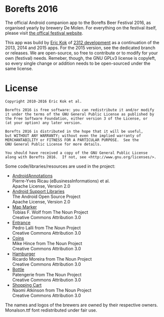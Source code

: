 Borefts 2016
============

The official Android companion app to the Borefts Beer Festival 2016, as organised yearly by brewery De Molen. For everything on the festival itself, please visit [the offical festival website](http://brouwerijdemolen.nl/borefts-bierfestival/).

This app was build by [Eric Kok](http://ekok.nl) of [2312 development](http://2312.nl) as a continuation of the 2013, 2014 and 2015 apps. For the 2015 version, see the dedicated branch or releases. We are open-source, so free to contribute or to modify for your own (festival) needs. Remeber, though, the GNU GPLv3 license is copyleft, so every single change or addition needs to be open-sourced under the same license.

License
=======
    
    Copyright 2010-2016 Eric Kok et al.
    
    Borefts 2016 is free software: you can redistribute it and/or modify
    it under the terms of the GNU General Public License as published by
    the Free Software Foundation, either version 3 of the License, or
    (at your option) any later version.
    
    Borefts 2016 is distributed in the hope that it will be useful,
    but WITHOUT ANY WARRANTY; without even the implied warranty of
    MERCHANTABILITY or FITNESS FOR A PARTICULAR PURPOSE.  See the
    GNU General Public License for more details.
    
    You should have received a copy of the GNU General Public License
    along with Borefts 2016.  If not, see <http://www.gnu.org/licenses/>.
    
Some code/libraries/resources are used in the project:

*  [AndroidAnnotations](http://androidannotations.org/)  
    Pierre-Yves Ricau (eBusinessInformations) et al.  
    Apache License, Version 2.0
*  [Android Support Libraries](http://developer.android.com/tools/support-library/index.html)  
    The Android Open Source Project  
    Apache License, Version 2.0
*  [Map Marker](http://thenounproject.com/noun/map-marker/#icon-No20774)  
    Tobias F. Wolf from The Noun Project  
    Creative Commons Attribution 3.0
*  [Entrance](http://thenounproject.com/noun/map-marker/#icon-No2962)  
    Pedro Lalli from The Noun Project  
    Creative Commons Attribution 3.0
*  [Coins](http://thenounproject.com/noun/map-marker/#icon-No4509)  
    Mike Hince from The Noun Project  
    Creative Commons Attribution 3.0
*  [Hamburger](http://thenounproject.com/noun/map-marker/#icon-No10990)  
    Ricardo Moreira from The Noun Project  
    Creative Commons Attribution 3.0
*  [Bottle](http://thenounproject.com/noun/bottle/#icon-No137253)  
    Patengerie from The Noun Project  
    Creative Commons Attribution 3.0
*  [Shopping Cart](http://thenounproject.com/noun/shopping-cart/#icon-No5641)  
    Naomi Atkinson   from The Noun Project  
    Creative Commons Attribution 3.0

The names and logos of the brewers are owned by their respective owners. Monalson.ttf font redistributed under fair use.
